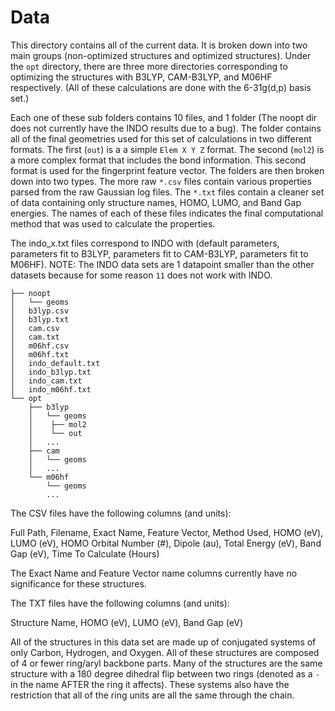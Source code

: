 Data
====

This directory contains all of the current data. It is broken down into two main groups (non-optimized structures and optimized structures).
Under the `opt` directory, there are three more directories corresponding to optimizing the structures with B3LYP, CAM-B3LYP, and M06HF respectively. (All of these calculations are done with the 6-31g(d,p) basis set.)

Each one of these sub folders contains 10 files, and 1 folder (The noopt dir does not currently have the INDO results due to a bug). The folder contains all of the final geometries used for this set of calculations in two different formats. The first (`out`) is a a simple `Elem X Y Z` format. The second (`mol2`) is a more complex format that includes the bond information. This second format is used for the fingerprint feature vector. The folders are then broken down into two types. The more raw `*.csv` files contain various properties parsed from the raw Gaussian log files. The `*.txt` files contain a cleaner set of data containing only structure names, HOMO, LUMO, and Band Gap energies. The names of each of these files indicates the final computational method that was used to calculate the properties. 

The indo_x.txt files correspond to INDO with (default parameters, parameters fit to B3LYP, parameters fit to CAM-B3LYP, parameters fit to M06HF). NOTE: The INDO data sets are 1 datapoint smaller than the other datasets because for some reason `11` does not work with INDO.


	├── noopt
	│   └── geoms
	│   b3lyp.csv
	│   b3lyp.txt
	│   cam.csv
	│   cam.txt
	│   m06hf.csv
	│   m06hf.txt
	│   indo_default.txt
	│   indo_b3lyp.txt
	│   indo_cam.txt
	│   indo_m06hf.txt
	└── opt
	    ├── b3lyp
	    │   └── geoms
		│    ├── mol2
		│    └── out
	    │   ...
	    ├── cam
	    │   └── geoms
	    │   ...
	    └── m06hf
	        └── geoms
	        ...


The CSV files have the following columns (and units):

Full Path, Filename, Exact Name, Feature Vector, Method Used, HOMO (eV), LUMO (eV), HOMO Orbital Number (#), Dipole (au), Total Energy (eV), Band Gap (eV), Time To Calculate (Hours)

The Exact Name and Feature Vector name columns currently have no significance for these structures.


The TXT files have the following columns (and units):

Structure Name, HOMO (eV), LUMO (eV), Band Gap (eV)


All of the structures in this data set are made up of conjugated systems of only Carbon, Hydrogen, and Oxygen. All of these structures are composed of 4 or fewer ring/aryl backbone parts. Many of the structures are the same structure with a 180 degree dihedral flip between two rings (denoted as a `-` in the name AFTER the ring it affects). These systems also have the restriction that all of the ring units are all the same through the chain.

